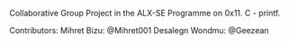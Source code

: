 Collaborative Group Project in the ALX-SE Programme on 0x11. C - printf.

Contributors:
Mihret Bizu: @Mihret001
Desalegn Wondmu: @Geezean

